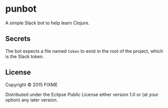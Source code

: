 # punbot

A simple Slack bot to help learn Clojure.


## Secrets

The bot expects a file named `token` to exist in the root of the project, which is the Slack token.

## License

Copyright © 2015 FIXME

Distributed under the Eclipse Public License either version 1.0 or (at
your option) any later version.

